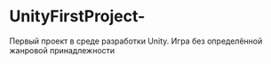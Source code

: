 # UnityFirstProject-
Первый проект в среде разработки Unity. Игра без определённой жанровой принадлежности
